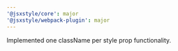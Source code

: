 ```yaml
---
'@jsxstyle/core': major
'@jsxstyle/webpack-plugin': major
---
```


Implemented one className per style prop functionality.
